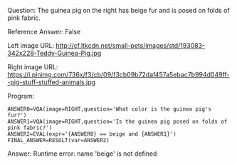 Question: The guinea pig on the right has beige fur and is posed on folds of pink fabric.

Reference Answer: False

Left image URL: http://cf.ltkcdn.net/small-pets/images/std/193083-342x228-Teddy-Guinea-Pig.jpg

Right image URL: https://i.pinimg.com/736x/f3/cb/09/f3cb09b72daf457a5ebac7b994d049ff--pig-stuff-stuffed-animals.jpg

Program:

```
ANSWER0=VQA(image=RIGHT,question='What color is the guinea pig's fur?')
ANSWER1=VQA(image=RIGHT,question='Is the guinea pig posed on folds of pink fabric?')
ANSWER2=EVAL(expr='{ANSWER0} == beige and {ANSWER1}')
FINAL_ANSWER=RESULT(var=ANSWER2)
```
Answer: Runtime error: name 'beige' is not defined

